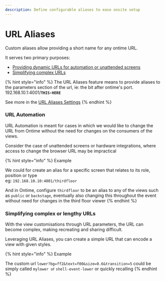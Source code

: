 ```yaml
---
description: Define configurable aliases to ease onsite setup
---
```


# URL Aliases



Custom aliases allow providing a short name for any ontime URL.

It serves two primary purposes:

* [Providing dynamic URLs for automation or unattended screens](url-aliases.md#url-automation)
* [Simplifying complex URLs](url-aliases.md#simplifying-complex-or-lengthy-urls)

{% hint style="info" %}
The URL Aliases feature means to provide aliases to the parameters section of the url, ie: the bit after ontime's port.\
192.168.10.1:4001/**`THIS-HERE`**

See more in the [URL Aliases Settings](broken-reference)
{% endhint %}

### URL Automation

URL Automation is meant for cases in which we would like to change the URL from Ontime without the need for changes on the consumers of the views.

Consider the case of unattended screens or hardware integrations, where access to change the browser URL may be impractical

{% hint style="info" %}
Example

We could for create an alias for a specific screen that relates to its role, position or type\
eg: `192.168.10.10:4001/thirdfloor`

And in Ontime, configure `thirdfloor` to be an alias to any of the views such as `public` or `backstage`, eventually also changing this throughout the event without need for changes in the third floor viewer
{% endhint %}

### Simplifying complex or lengthy URLs

With the view customisations through URL parameters, the URL can become complex, making recreating and sharing difficult.

Leveraging URL Aliases, you can create a simple URL that can encode a view with given styles.

{% hint style="info" %}
Example

The custom url `lower?bg=ff2&text=f00&size=0.6&transition=5` could be simply called `mylower o`r `shell-event-lower` or quickly recalling
{% endhint %}

